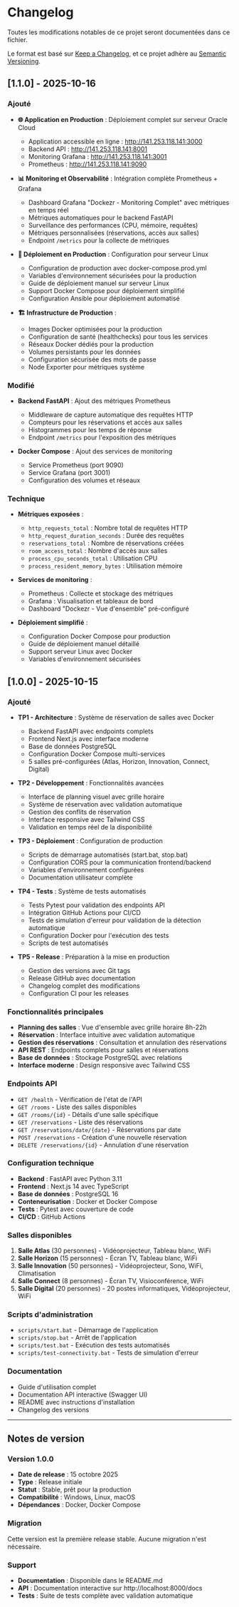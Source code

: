 # Changelog

Toutes les modifications notables de ce projet seront documentées dans ce fichier.

Le format est basé sur [Keep a Changelog](https://keepachangelog.com/fr/1.0.0/),
et ce projet adhère au [Semantic Versioning](https://semver.org/lang/fr/).

## [1.1.0] - 2025-10-16

### Ajouté
- **🌐 Application en Production** : Déploiement complet sur serveur Oracle Cloud
  - Application accessible en ligne : http://141.253.118.141:3000
  - Backend API : http://141.253.118.141:8001
  - Monitoring Grafana : http://141.253.118.141:3001
  - Prometheus : http://141.253.118.141:9090

- **📊 Monitoring et Observabilité** : Intégration complète Prometheus + Grafana
  - Dashboard Grafana "Dockezr - Monitoring Complet" avec métriques en temps réel
  - Métriques automatiques pour le backend FastAPI
  - Surveillance des performances (CPU, mémoire, requêtes)
  - Métriques personnalisées (réservations, accès aux salles)
  - Endpoint `/metrics` pour la collecte de métriques

- **🚀 Déploiement en Production** : Configuration pour serveur Linux
  - Configuration de production avec docker-compose.prod.yml
  - Variables d'environnement sécurisées pour la production
  - Guide de déploiement manuel sur serveur Linux
  - Support Docker Compose pour déploiement simplifié
  - Configuration Ansible pour déploiement automatisé

- **🏗️ Infrastructure de Production** :
  - Images Docker optimisées pour la production
  - Configuration de santé (healthchecks) pour tous les services
  - Réseaux Docker dédiés pour la production
  - Volumes persistants pour les données
  - Configuration sécurisée des mots de passe
  - Node Exporter pour métriques système

### Modifié
- **Backend FastAPI** : Ajout des métriques Prometheus
  - Middleware de capture automatique des requêtes HTTP
  - Compteurs pour les réservations et accès aux salles
  - Histogrammes pour les temps de réponse
  - Endpoint `/metrics` pour l'exposition des métriques

- **Docker Compose** : Ajout des services de monitoring
  - Service Prometheus (port 9090)
  - Service Grafana (port 3001)
  - Configuration des volumes et réseaux

### Technique
- **Métriques exposées** :
  - `http_requests_total` : Nombre total de requêtes HTTP
  - `http_request_duration_seconds` : Durée des requêtes
  - `reservations_total` : Nombre de réservations créées
  - `room_access_total` : Nombre d'accès aux salles
  - `process_cpu_seconds_total` : Utilisation CPU
  - `process_resident_memory_bytes` : Utilisation mémoire

- **Services de monitoring** :
  - Prometheus : Collecte et stockage des métriques
  - Grafana : Visualisation et tableaux de bord
  - Dashboard "Dockezr - Vue d'ensemble" pré-configuré

- **Déploiement simplifié** :
  - Configuration Docker Compose pour production
  - Guide de déploiement manuel détaillé
  - Support serveur Linux avec Docker
  - Variables d'environnement sécurisées

## [1.0.0] - 2025-10-15

### Ajouté
- **TP1 - Architecture** : Système de réservation de salles avec Docker
  - Backend FastAPI avec endpoints complets
  - Frontend Next.js avec interface moderne
  - Base de données PostgreSQL
  - Configuration Docker Compose multi-services
  - 5 salles pré-configurées (Atlas, Horizon, Innovation, Connect, Digital)

- **TP2 - Développement** : Fonctionnalités avancées
  - Interface de planning visuel avec grille horaire
  - Système de réservation avec validation automatique
  - Gestion des conflits de réservation
  - Interface responsive avec Tailwind CSS
  - Validation en temps réel de la disponibilité

- **TP3 - Déploiement** : Configuration de production
  - Scripts de démarrage automatisés (start.bat, stop.bat)
  - Configuration CORS pour la communication frontend/backend
  - Variables d'environnement configurées
  - Documentation utilisateur complète

- **TP4 - Tests** : Système de tests automatisés
  - Tests Pytest pour validation des endpoints API
  - Intégration GitHub Actions pour CI/CD
  - Tests de simulation d'erreur pour validation de la détection automatique
  - Configuration Docker pour l'exécution des tests
  - Scripts de test automatisés

- **TP5 - Release** : Préparation à la mise en production
  - Gestion des versions avec Git tags
  - Release GitHub avec documentation
  - Changelog complet des modifications
  - Configuration CI pour les releases

### Fonctionnalités principales
- **Planning des salles** : Vue d'ensemble avec grille horaire 8h-22h
- **Réservation** : Interface intuitive avec validation automatique
- **Gestion des réservations** : Consultation et annulation des réservations
- **API REST** : Endpoints complets pour salles et réservations
- **Base de données** : Stockage PostgreSQL avec relations
- **Interface moderne** : Design responsive avec Tailwind CSS

### Endpoints API
- `GET /health` - Vérification de l'état de l'API
- `GET /rooms` - Liste des salles disponibles
- `GET /rooms/{id}` - Détails d'une salle spécifique
- `GET /reservations` - Liste des réservations
- `GET /reservations/date/{date}` - Réservations par date
- `POST /reservations` - Création d'une nouvelle réservation
- `DELETE /reservations/{id}` - Annulation d'une réservation

### Configuration technique
- **Backend** : FastAPI avec Python 3.11
- **Frontend** : Next.js 14 avec TypeScript
- **Base de données** : PostgreSQL 16
- **Conteneurisation** : Docker et Docker Compose
- **Tests** : Pytest avec couverture de code
- **CI/CD** : GitHub Actions

### Salles disponibles
1. **Salle Atlas** (30 personnes) - Vidéoprojecteur, Tableau blanc, WiFi
2. **Salle Horizon** (15 personnes) - Écran TV, Tableau blanc, WiFi
3. **Salle Innovation** (50 personnes) - Vidéoprojecteur, Sono, WiFi, Climatisation
4. **Salle Connect** (8 personnes) - Écran TV, Visioconférence, WiFi
5. **Salle Digital** (20 personnes) - 20 postes informatiques, Vidéoprojecteur, WiFi

### Scripts d'administration
- `scripts/start.bat` - Démarrage de l'application
- `scripts/stop.bat` - Arrêt de l'application
- `scripts/test.bat` - Exécution des tests automatisés
- `scripts/test-connectivity.bat` - Tests de simulation d'erreur

### Documentation
- Guide d'utilisation complet
- Documentation API interactive (Swagger UI)
- README avec instructions d'installation
- Changelog des versions

---

## Notes de version

### Version 1.0.0
- **Date de release** : 15 octobre 2025
- **Type** : Release initiale
- **Statut** : Stable, prêt pour la production
- **Compatibilité** : Windows, Linux, macOS
- **Dépendances** : Docker, Docker Compose

### Migration
Cette version est la première release stable. Aucune migration n'est nécessaire.

### Support
- **Documentation** : Disponible dans le README.md
- **API** : Documentation interactive sur http://localhost:8000/docs
- **Tests** : Suite de tests complète avec validation automatique
